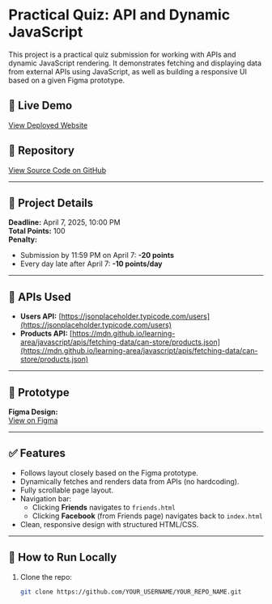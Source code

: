 # Practical Quiz: API and Dynamic JavaScript

This project is a practical quiz submission for working with APIs and dynamic JavaScript rendering. It demonstrates fetching and displaying data from external APIs using JavaScript, as well as building a responsive UI based on a given Figma prototype.

## 🔗 Live Demo

[View Deployed Website](YOUR_DEPLOYED_LINK_HERE)

## 📁 Repository

[View Source Code on GitHub](YOUR_REPOSITORY_LINK_HERE)

---

## 📌 Project Details

**Deadline:** April 7, 2025, 10:00 PM  
**Total Points:** 100  
**Penalty:**  
- Submission by 11:59 PM on April 7: **-20 points**  
- Every day late after April 7: **-10 points/day**

---

## 🧪 APIs Used

- **Users API:** [https://jsonplaceholder.typicode.com/users](https://jsonplaceholder.typicode.com/users)
- **Products API:** [https://mdn.github.io/learning-area/javascript/apis/fetching-data/can-store/products.json](https://mdn.github.io/learning-area/javascript/apis/fetching-data/can-store/products.json)

---

## 🎨 Prototype

**Figma Design:**  
[View on Figma](https://www.figma.com/design/d1ivzWWbSSlsHkBbOD5IcW/Practical-Quiz-on-API-and-Dynamic-JS?node-id=0-1&t=MJyWFrJsOndP8yTz-1)

---

## ✅ Features

- Follows layout closely based on the Figma prototype.
- Dynamically fetches and renders data from APIs (no hardcoding).
- Fully scrollable page layout.
- Navigation bar:
  - Clicking **Friends** navigates to `friends.html`
  - Clicking **Facebook** (from Friends page) navigates back to `index.html`
- Clean, responsive design with structured HTML/CSS.

---

## 🚀 How to Run Locally

1. Clone the repo:
   ```bash
   git clone https://github.com/YOUR_USERNAME/YOUR_REPO_NAME.git
